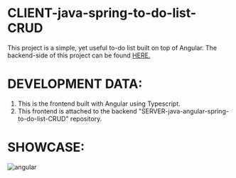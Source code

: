 # CLIENT-java-spring-to-do-list-CRUD
This project is a simple, yet useful to-do list built on top of Angular. The backend-side of this project can be found  <a href="https://github.com/andresha20/SERVER-java-angular-spring-to-do-list-CRUD" target="_blank">HERE.</a>

# DEVELOPMENT DATA:
1. This is the frontend built with Angular using Typescript.
2. This frontend is attached to the backend "SERVER-java-angular-spring-to-do-list-CRUD" repository.

# SHOWCASE:
![angular](https://user-images.githubusercontent.com/80694673/227701507-31cfab48-1cdd-4c89-8ad2-ff73a6bf6e19.png)
